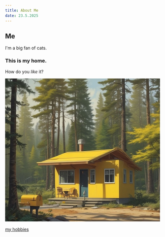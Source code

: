 ```yaml
---
title: About Me
date: 23.5.2025
---
```


## Me

I'm a big fan of cats.

### This is my home.

How do you _like_ it?

![my home](my-home.jpg?size=280x)

[my hobbies](hobbies/drawing)
